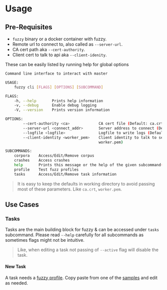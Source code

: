 # Usage

## Pre-Requisites

- `fuzzy` binary or a docker container with fuzzy.
- Remote url to connect to, also called as `--server-url`.
- CA cert path aka `--cert-authority`.
- Client cert to talk to api aka `--client-idenity`.

These can be easily listed by running help for global options

``` bash
Command line interface to interact with master

USAGE:
    fuzzy cli [FLAGS] [OPTIONS] [SUBCOMMAND]

FLAGS:
    -h, --help       Prints help information
    -v, --debug      Enable debug logging
    -V, --version    Prints version information

OPTIONS:
        --cert-authority <ca>             CA cert file (Default: ca.crt)
        --server-url <connect_addr>       Server address to connect (Default: https://localhost:12700)
        --logfile <logfile>               Logfile to write logs (Default: fuzzy.log)
        --client-identity <worker_pem>    Client identity to talk to server, necessary even for cli (Default:
                                          worker.pem)

SUBCOMMANDS:
    corpora    Access/Edit/Remove corpus
    crashes    Access crashes
    help       Prints this message or the help of the given subcommand(s)
    profile    Test fuzz profiles
    tasks      Access/Edit/Remove task information
```

> It is easy to keep the defaults in working directory to avoid passing most of these parameters. Like `ca.crt`,
> `worker.pem`.

## Use Cases

### Tasks

Tasks are the main building block for fuzzy & can be accessed under `tasks` subcommand. Please read `--help` carefully
for all subcommands as sometimes flags might not be intuitive.

> Like, when editing a task not passing of `--active` flag will disable the task.

#### New Task

A task needs a [fuzzy profile][Fuzzy Profile]. Copy paste from one of the [samples][Fuzzy Profile Samples] and edit
as needed.

[Fuzzy Profile]: ./PROFILE.md
[Fuzzy Profile Samples]: ../samples/profiles/task/
